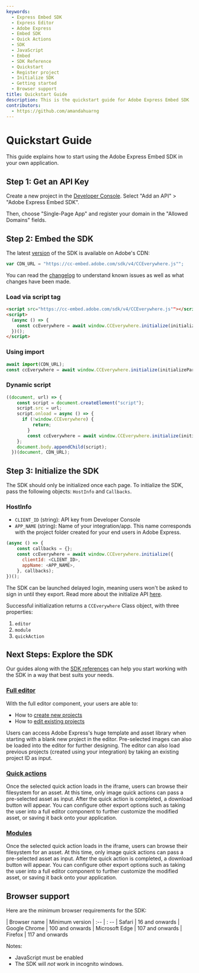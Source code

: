 ```yaml
---
keywords:
  - Express Embed SDK
  - Express Editor
  - Adobe Express
  - Embed SDK
  - Quick Actions
  - SDK
  - JavaScript
  - Embed
  - SDK Reference
  - Quickstart
  - Register project
  - Initialize SDK
  - Getting started
  - Browser support
title: Quickstart Guide
description: This is the quickstart guide for Adobe Express Embed SDK
contributors:
  - https://github.com/amandahuarng
---
```

# Quickstart Guide

This guide explains how to start using the Adobe Express Embed SDK in your own application.

## Step 1: Get an API Key

Create a new project in the [Developer Console](https://developer.adobe.com/console). Select "Add an API" > "Adobe Express Embed SDK".

Then, choose "Single-Page App" and register your domain in the "Allowed Domains" fields.

## Step 2: Embed the SDK

The latest [version](https://cc-embed.adobe.com/sdk/v4/version.json) of the SDK is available on Adobe's CDN:

```js
var CDN_URL = "https://cc-embed.adobe.com/sdk/v4/CCEverywhere.js"";
```

You can read the [changelog](/src/pages/guides/changelog/index.md) to understand known issues as well as what changes have been made.

### Load via script tag

```html
<script src="https://cc-embed.adobe.com/sdk/v4/CCEverywhere.js""></script>
<script>
  (async () => {
    const ccEverywhere = await window.CCEverywhere.initialize(initializeParams, configParams, callbacks);
  })();
</script>
```

### Using import

```js
await import(CDN_URL);
const ccEverywhere = await window.CCEverywhere.initialize(initializeParams, configParams, callbacks);
```

### Dynamic script

```js
((document, url) => {
    const script = document.createElement("script");
    script.src = url;
    script.onload = async () => {
      if (!window.CCEverywhere) {
          return;
        }
        const ccEverywhere = await window.CCEverywhere.initialize(initializeParams, configParams, callbacks);
    };
    document.body.appendChild(script);
  })(document, CDN_URL);
```

## Step 3: Initialize the SDK

The SDK should only be initialized once each page. To initialize the SDK, pass the following objects: `HostInfo` and `Callbacks`.

### HostInfo

* `CLIENT_ID` (string): API key from Developer Console
* `APP_NAME` (string): Name of your integration/app. This name corresponds with the project folder created for your end users in Adobe Express.

```js
(async () => {
    const callbacks = {};
    const ccEverywhere = await window.CCEverywhere.initialize({
      clientId: <CLIENT_ID>,
      appName: <APP_NAME>,
    }, callbacks);
})();
```

The SDK can be launched delayed login, meaning users won't be asked to sign in until they export. Read more about the initialize API [here](../../reference/initialize/index.md).

Successful initialization returns a `CCEverywhere` Class object, with three properties:

1. `editor`
2. `module`
3. `quickAction`

## Next Steps: Explore the SDK

Our guides along with the [SDK references](../../reference/index.md) can help you start working with the SDK in a way that best suits your needs.

### [Full editor](../guides/full_editor/index.md)

With the full editor component, your users are able to:

* How to [create new projects](../guides/full_editor/create_project/)
* How to [edit existing projects](../guides/full_editor/edit_project/)

Users can access Adobe Express's huge template and asset library when starting with a blank new project in the editor. Pre-selected images can also be loaded into the editor for further designing. The editor can also load previous projects (created using your integration) by taking an existing project ID as input.

### [Quick actions](../guides/quick_actions/index.md)

Once the selected quick action loads in the iframe, users can browse their filesystem for an asset. At this time, only image quick actions can pass a pre-selected asset as input. After the quick action is completed, a download button will appear. You can configure other export options such as taking the user into a full editor component to further customize the modified asset, or saving it back onto your application.

### [Modules](../guides/modules/index.md)

Once the selected quick action loads in the iframe, users can browse their filesystem for an asset. At this time, only image quick actions can pass a pre-selected asset as input. After the quick action is completed, a download button will appear. You can configure other export options such as taking the user into a full editor component to further customize the modified asset, or saving it back onto your application.

## Browser support

Here are the minimum browser requirements for the SDK:

| Browser name | Minimum version
| :-- | : --
| Safari  | 16 and onwards
| Google Chrome | 100 and onwards
| Microsoft Edge | 107 and onwards
| Firefox | 117 and onwards

Notes:

* JavaScript must be enabled
* The SDK will *not* work in incognito windows.
